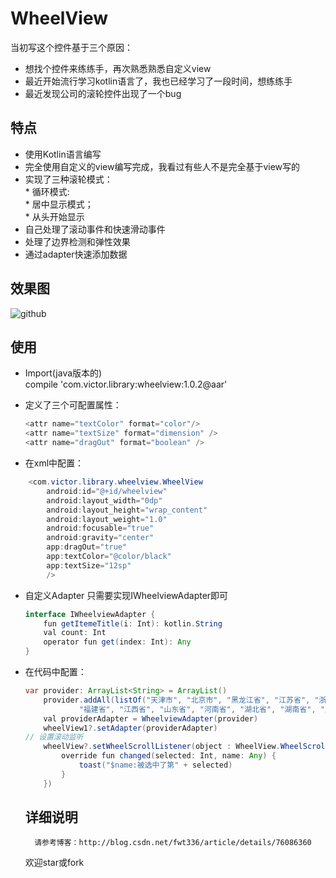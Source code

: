 # WheelView
当初写这个控件基于三个原因：
* 想找个控件来练练手，再次熟悉熟悉自定义view
* 最近开始流行学习kotlin语言了，我也已经学习了一段时间，想练练手
* 最近发现公司的滚轮控件出现了一个bug


## 特点
* 使用Kotlin语言编写
* 完全使用自定义的view编写完成，我看过有些人不是完全基于view写的
* 实现了三种滚轮模式：  
	    * 循环模式:  
        * 居中显示模式；    
        * 从头开始显示
* 自己处理了滚动事件和快速滑动事件
* 处理了边界检测和弹性效果
* 通过adapter快速添加数据


## 效果图
![github](https://github.com/victorfan336/WheelView/blob/master/wheelview.gif)  

## 使用

* Import(java版本的)   
    compile 'com.victor.library:wheelview:1.0.2@aar'   

* 定义了三个可配置属性：
	``` java
    <attr name="textColor" format="color"/>
    <attr name="textSize" format="dimension" />
    <attr name="dragOut" format="boolean" />
    ```
* 在xml中配置：
``` java    
	<com.victor.library.wheelview.WheelView
        android:id="@+id/wheelview"
        android:layout_width="0dp"
        android:layout_height="wrap_content"
        android:layout_weight="1.0"
        android:focusable="true"
        android:gravity="center"
        app:dragOut="true"
        app:textColor="@color/black"
        app:textSize="12sp"
        />
```   
* 自定义Adapter
	只需要实现IWheelviewAdapter即可     
	``` java   
	interface IWheelviewAdapter {
	    fun getItemeTitle(i: Int): kotlin.String
	    val count: Int
	    operator fun get(index: Int): Any
	}
	```     
* 在代码中配置：
	``` java
	var provider: ArrayList<String> = ArrayList()
        provider.addAll(listOf("天津市", "北京市", "黑龙江省", "江苏省", "浙江省", "安徽省",
                "福建省", "江西省", "山东省", "河南省", "湖北省", "湖南省", "广东省"))
        val providerAdapter = WheelviewAdapter(provider)
        wheelView1?.setAdapter(providerAdapter)
    // 设置滚动监听
	    wheelView?.setWheelScrollListener(object : WheelView.WheelScrollListener {
	        override fun changed(selected: Int, name: Any) {
	            toast("$name:被选中了第" + selected)
	        }
	    })
	```

    ## 详细说明   
        请参考博客：http://blog.csdn.net/fwt336/article/details/76086360  

    欢迎star或fork
